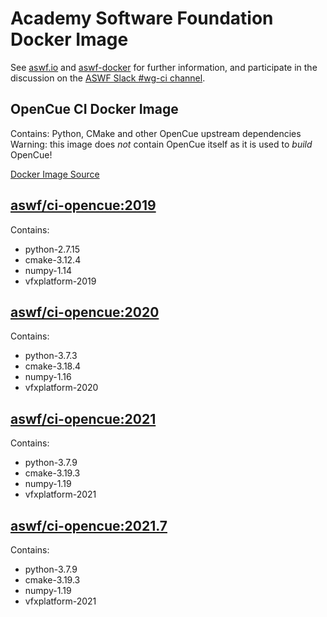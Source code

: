 <!--
Copyright (c) Contributors to the aswf-docker Project. All rights reserved.
SPDX-License-Identifier: Apache-2.0

Warning: this file is automatically generated from a template!
-->

# Academy Software Foundation Docker Image

See [aswf.io](https://aswf.io) and [aswf-docker](https://github.com/AcademySoftwareFoundation/aswf-docker)
for further information, and participate in the discussion on the
[ASWF Slack #wg-ci channel](https://academysoftwarefdn.slack.com/archives/C0169RX7MMK).

## OpenCue CI Docker Image

Contains: Python, CMake and other OpenCue upstream dependencies
Warning: this image does *not* contain OpenCue itself as it is used to *build* OpenCue!

[Docker Image Source](https://github.com/AcademySoftwareFoundation/aswf-docker/blob/master/ci-opencue/Dockerfile)

## [aswf/ci-opencue:2019](https://hub.docker.com/r/aswf/ci-opencue/tags?page=1&name=2019)

Contains:
* python-2.7.15
* cmake-3.12.4
* numpy-1.14
* vfxplatform-2019

## [aswf/ci-opencue:2020](https://hub.docker.com/r/aswf/ci-opencue/tags?page=1&name=2020)

Contains:
* python-3.7.3
* cmake-3.18.4
* numpy-1.16
* vfxplatform-2020

## [aswf/ci-opencue:2021](https://hub.docker.com/r/aswf/ci-opencue/tags?page=1&name=2021)

Contains:
* python-3.7.9
* cmake-3.19.3
* numpy-1.19
* vfxplatform-2021

## [aswf/ci-opencue:2021.7](https://hub.docker.com/r/aswf/ci-opencue/tags?page=1&name=2021.7)

Contains:
* python-3.7.9
* cmake-3.19.3
* numpy-1.19
* vfxplatform-2021

